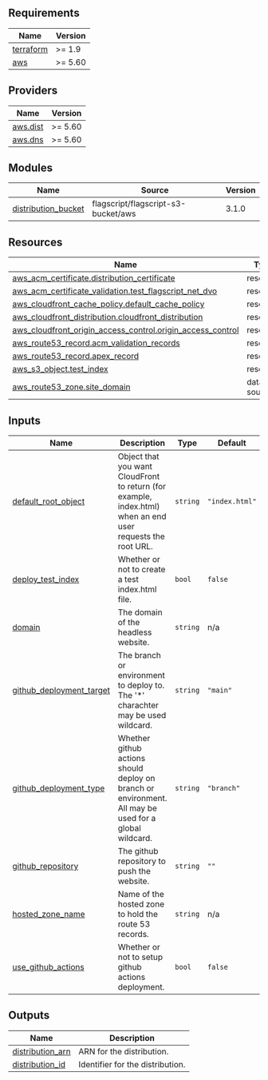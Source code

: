 <!-- BEGIN_TF_DOCS -->
## Requirements

| Name | Version |
|------|---------|
| <a name="requirement_terraform"></a> [terraform](#requirement\_terraform) | >= 1.9 |
| <a name="requirement_aws"></a> [aws](#requirement\_aws) | >= 5.60 |

## Providers

| Name | Version |
|------|---------|
| <a name="provider_aws.dist"></a> [aws.dist](#provider\_aws.dist) | >= 5.60 |
| <a name="provider_aws.dns"></a> [aws.dns](#provider\_aws.dns) | >= 5.60 |

## Modules

| Name | Source | Version |
|------|--------|---------|
| <a name="module_distribution_bucket"></a> [distribution\_bucket](#module\_distribution\_bucket) | flagscript/flagscript-s3-bucket/aws | 3.1.0 |

## Resources

| Name | Type |
|------|------|
| [aws_acm_certificate.distribution_certificate](https://registry.terraform.io/providers/hashicorp/aws/latest/docs/resources/acm_certificate) | resource |
| [aws_acm_certificate_validation.test_flagscript_net_dvo](https://registry.terraform.io/providers/hashicorp/aws/latest/docs/resources/acm_certificate_validation) | resource |
| [aws_cloudfront_cache_policy.default_cache_policy](https://registry.terraform.io/providers/hashicorp/aws/latest/docs/resources/cloudfront_cache_policy) | resource |
| [aws_cloudfront_distribution.cloudfront_distribution](https://registry.terraform.io/providers/hashicorp/aws/latest/docs/resources/cloudfront_distribution) | resource |
| [aws_cloudfront_origin_access_control.origin_access_control](https://registry.terraform.io/providers/hashicorp/aws/latest/docs/resources/cloudfront_origin_access_control) | resource |
| [aws_route53_record.acm_validation_records](https://registry.terraform.io/providers/hashicorp/aws/latest/docs/resources/route53_record) | resource |
| [aws_route53_record.apex_record](https://registry.terraform.io/providers/hashicorp/aws/latest/docs/resources/route53_record) | resource |
| [aws_s3_object.test_index](https://registry.terraform.io/providers/hashicorp/aws/latest/docs/resources/s3_object) | resource |
| [aws_route53_zone.site_domain](https://registry.terraform.io/providers/hashicorp/aws/latest/docs/data-sources/route53_zone) | data source |

## Inputs

| Name | Description | Type | Default | Required |
|------|-------------|------|---------|:--------:|
| <a name="input_default_root_object"></a> [default\_root\_object](#input\_default\_root\_object) | Object that you want CloudFront to return (for example, index.html) when an end user requests the root URL. | `string` | `"index.html"` | no |
| <a name="input_deploy_test_index"></a> [deploy\_test\_index](#input\_deploy\_test\_index) | Whether or not to create a test index.html file. | `bool` | `false` | no |
| <a name="input_domain"></a> [domain](#input\_domain) | The domain of the headless website. | `string` | n/a | yes |
| <a name="input_github_deployment_target"></a> [github\_deployment\_target](#input\_github\_deployment\_target) | The branch or environment to deploy to. The '*' charachter may be used wildcard. | `string` | `"main"` | no |
| <a name="input_github_deployment_type"></a> [github\_deployment\_type](#input\_github\_deployment\_type) | Whether github actions should deploy on branch or environment. All may be used for a global wildcard. | `string` | `"branch"` | no |
| <a name="input_github_repository"></a> [github\_repository](#input\_github\_repository) | The github repository to push the website. | `string` | `""` | no |
| <a name="input_hosted_zone_name"></a> [hosted\_zone\_name](#input\_hosted\_zone\_name) | Name of the hosted zone to hold the route 53 records. | `string` | n/a | yes |
| <a name="input_use_github_actions"></a> [use\_github\_actions](#input\_use\_github\_actions) | Whether or not to setup github actions deployment. | `bool` | `false` | no |

## Outputs

| Name | Description |
|------|-------------|
| <a name="output_distribution_arn"></a> [distribution\_arn](#output\_distribution\_arn) | ARN for the distribution. |
| <a name="output_distribution_id"></a> [distribution\_id](#output\_distribution\_id) | Identifier for the distribution. |
<!-- END_TF_DOCS -->